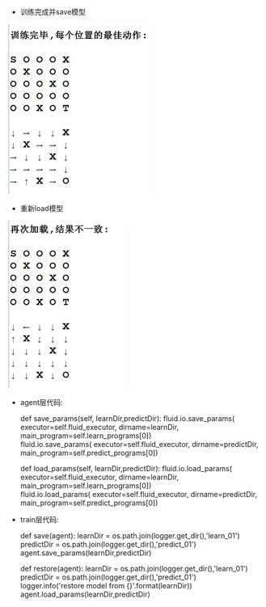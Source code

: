 
* 训练完成并save模型

![img](/dqn_dnn/log_dir/train.jpg)

* 重新load模型

![img](/dqn_dnn/log_dir/test.jpg)


* agent层代码:

    def save_params(self, learnDir,predictDir):
        fluid.io.save_params(
                executor=self.fluid_executor,
                dirname=learnDir,
                main_program=self.learn_programs[0])   
        fluid.io.save_params(
                executor=self.fluid_executor,
                dirname=predictDir,
                main_program=self.predict_programs[0])        
    
    def load_params(self, learnDir,predictDir): 
        fluid.io.load_params(
                    executor=self.fluid_executor,
                    dirname=learnDir,
                    main_program=self.learn_programs[0])  
        fluid.io.load_params(
                    executor=self.fluid_executor,
                    dirname=predictDir,
                    main_program=self.predict_programs[0]) 

* train层代码:

	def save(agent):
		learnDir = os.path.join(logger.get_dir(),'learn_01')
		predictDir = os.path.join(logger.get_dir(),'predict_01')
		agent.save_params(learnDir,predictDir)

	def restore(agent):
		learnDir = os.path.join(logger.get_dir(),'learn_01')
		predictDir = os.path.join(logger.get_dir(),'predict_01')   
		logger.info('restore model from {}'.format(learnDir))
		agent.load_params(learnDir,predictDir)